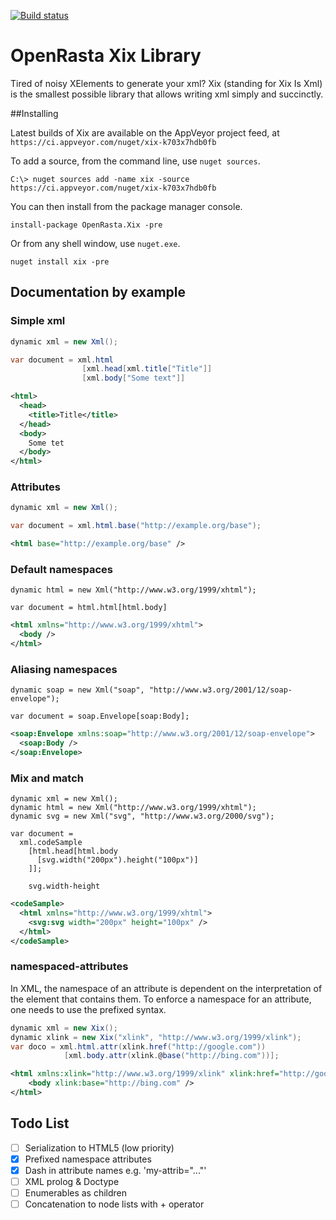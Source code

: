 [![Build status](https://ci.appveyor.com/api/projects/status/h30pjv455g6wp79e?svg=true)](https://ci.appveyor.com/project/serialseb/xix)


# OpenRasta Xix Library

Tired of noisy XElements to generate your xml? Xix (standing for Xix Is Xml) is
the smallest possible library that allows writing xml simply and succinctly.


##Installing

Latest builds of Xix are available on the AppVeyor project feed, at `https://ci.appveyor.com/nuget/xix-k703x7hdb0fb`

To add a source, from the command line, use `nuget sources`.

`C:\> nuget sources add -name xix -source https://ci.appveyor.com/nuget/xix-k703x7hdb0fb`

You can then install from the package manager console.

```
install-package OpenRasta.Xix -pre
```

Or from any shell window, use `nuget.exe`.

```
nuget install xix -pre
```

## Documentation by example

### Simple xml
```csharp
dynamic xml = new Xml();

var document = xml.html
                [xml.head[xml.title["Title"]]
                [xml.body["Some text"]]
```

```xml
<html>
  <head>
    <title>Title</title>
  </head>
  <body>
    Some tet
  </body>
</html>
```

### Attributes
```csharp
dynamic xml = new Xml();

var document = xml.html.base("http://example.org/base");
```
```xml
<html base="http://example.org/base" />
```

### Default namespaces
```chsarp
dynamic html = new Xml("http://www.w3.org/1999/xhtml");

var document = html.html[html.body]
```
```xml
<html xmlns="http://www.w3.org/1999/xhtml">
  <body />
</html>
```

### Aliasing namespaces
```chsharp
dynamic soap = new Xml("soap", "http://www.w3.org/2001/12/soap-envelope");

var document = soap.Envelope[soap:Body];
```
```xml
<soap:Envelope xmlns:soap="http://www.w3.org/2001/12/soap-envelope">
  <soap:Body />
</soap:Envelope>
```

### Mix and match
```chsarp
dynamic xml = new Xml();
dynamic html = new Xml("http://www.w3.org/1999/xhtml");
dynamic svg = new Xml("svg", "http://www.w3.org/2000/svg");

var document =
  xml.codeSample
    [html.head[html.body
      [svg.width("200px").height("100px")]
    ]];

    svg.width-height
```
```xml
<codeSample>
  <html xmlns="http://www.w3.org/1999/xhtml">
    <svg:svg width="200px" height="100px" />
  </html>
</codeSample>
```

### namespaced-attributes
In XML, the namespace of an attribute is dependent on the interpretation of the element that contains them. To enforce a namespace for an attribute, one needs to use the prefixed syntax.

```csharp
dynamic xml = new Xix();
dynamic xlink = new Xix("xlink", "http://www.w3.org/1999/xlink");
var doco = xml.html.attr(xlink.href("http://google.com"))
			[xml.body.attr(xlink.@base("http://bing.com"))];
```

```xml
<html xmlns:xlink="http://www.w3.org/1999/xlink" xlink:href="http://google.com">
	<body xlink:base="http://bing.com" />
</html>
```
## Todo List

 - [ ] Serialization to HTML5 (low priority)
 - [x] Prefixed namespace attributes
 - [x] Dash in attribute names e.g. 'my-attrib="..."'
 - [ ] XML prolog & Doctype
 - [ ] Enumerables as children
 - [ ] Concatenation to node lists with + operator
